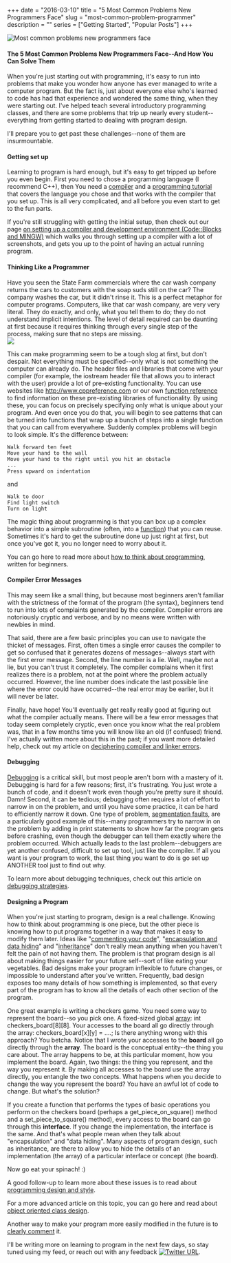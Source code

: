+++ 
date = "2016-03-10"
title = "5 Most Common Problems New Programmers Face"
slug = "most-common-problem-programmer"
description = ""
series = ["Getting Started", "Popular Posts"]
+++

![Most common problems new programmers face](https://miro.medium.com/max/1000/1*cD5EV6t2hepUqOVZwRiqwQ.jpeg)  

#### The 5 Most Common Problems New Programmers Face--And How You Can Solve Them
When you're just starting out with programming, it's easy to run into problems that make you wonder how anyone has ever managed to write a computer program. But the fact is, just about everyone else who's learned to code has had that experience and wondered the same thing, when they were starting out. I've helped teach several introductory programming classes, and there are some problems that trip up nearly every student--everything from getting started to dealing with program design.  

I'll prepare you to get past these challenges--none of them are insurmountable.  

#### Getting set up
Learning to program is hard enough, but it's easy to get tripped up before you even begin. First you need to chose a programming language (I recommend C++), then You need a [compiler](https://www.cprogramming.com/compilers.html) and a [programming tutorial](https://www.cprogramming.com/tutorial.html) that covers the language you chose and that works with the compiler that you set up. This is all very complicated, and all before you even start to get to the fun parts.

If you're still struggling with getting the initial setup, then check out our page [on setting up a compiler and development environment (Code::Blocks and MINGW)](https://www.cprogramming.com/code_blocks/) which walks you through setting up a compiler with a lot of screenshots, and gets you up to the point of having an actual running program.

#### Thinking Like a Programmer
Have you seen the State Farm commercials where the car wash company returns the cars to customers with the soap suds still on the car? The company washes the car, but it didn't rinse it. This is a perfect metaphor for computer programs. Computers, like that car wash company, are very very literal. They do exactly, and only, what you tell them to do; they do not understand implicit intentions. The level of detail required can be daunting at first because it requires thinking through every single step of the process, making sure that no steps are missing.  
![](https://youtu.be/QaTx1J7ZeLY)  

This can make programming seem to be a tough slog at first, but don't despair. Not everything must be specified--only what is not something the computer can already do. The header files and libraries that come with your compiler (for example, the iostream header file that allows you to interact with the user) provide a lot of pre-existing functionality. You can use websites like http://www.cppreference.com or our own [function reference](https://www.cprogramming.com/function.html) to find information on these pre-existing libraries of functionality. By using these, you can focus on precisely specifying only what is unique about your program. And even once you do that, you will begin to see patterns that can be turned into functions that wrap up a bunch of steps into a single function that you can call from everywhere. Suddenly complex problems will begin to look simple. It's the difference between:  

```
Walk forward ten feet
Move your hand to the wall
Move your hand to the right until you hit an obstacle
...
Press upward on indentation

``` 
and  

```
Walk to door
Find light switch
Turn on light  
```

The magic thing about programming is that you can box up a complex behavior into a simple subroutine (often, into a [function](https://www.cprogramming.com/tutorial/lesson4.html)) that you can reuse. Sometimes it's hard to get the subroutine done up just right at first, but once you've got it, you no longer need to worry about it.  

You can go here to read more about [how to think about programming](https://www.cprogramming.com/tutorial/thinking.html), written for beginners.  

#### Compiler Error Messages
This may seem like a small thing, but because most beginners aren't familiar with the strictness of the format of the program (the syntax), beginners tend to run into lots of complaints generated by the compiler. Compiler errors are notoriously cryptic and verbose, and by no means were written with newbies in mind.  

That said, there are a few basic principles you can use to navigate the thicket of messages. First, often times a single error causes the compiler to get so confused that it generates dozens of messages--always start with the first error message. Second, the line number is a lie. Well, maybe not a lie, but you can't trust it completely. The compiler complains when it first realizes there is a problem, not at the point where the problem actually occurred. However, the line number does indicate the last possible line where the error could have occurred--the real error may be earlier, but it will never be later.  

Finally, have hope! You'll eventually get really really good at figuring out what the compiler actually means. There will be a few error messages that today seem completely cryptic, even once you know what the real problem was, that in a few months time you will know like an old (if confused) friend. I've actually written more about this in the past; if you want more detailed help, check out my article on [deciphering compiler and linker errors](https://www.cprogramming.com/tutorial/compiler_linker_errors.html).  

#### Debugging
[Debugging](https://www.cprogramming.com/debuggers.html) is a critical skill, but most people aren't born with a mastery of it. Debugging is hard for a few reasons; first, it's frustrating. You just wrote a bunch of code, and it doesn't work even though you're pretty sure it should. Damn! Second, it can be tedious; debugging often requires a lot of effort to narrow in on the problem, and until you have some practice, it can be hard to efficiently narrow it down. One type of problem, [segmentation faults](https://www.cprogramming.com/debugging/segfaults.html), are a particularly good example of this--many programmers try to narrow in on the problem by adding in print statements to show how far the program gets before crashing, even though the debugger can tell them exactly where the problem occurred. Which actually leads to the last problem--debuggers are yet another confused, difficult to set up tool, just like the compiler. If all you want is your program to work, the last thing you want to do is go set up ANOTHER tool just to find out why.  

To learn more about debugging techniques, check out this article on [debugging strategies](https://www.cprogramming.com/debugging/debugging_strategy.html).  

#### Designing a Program
When you're just starting to program, design is a real challenge. Knowing how to think about programming is one piece, but the other piece is knowing how to put programs together in a way that makes it easy to modify them later. Ideas like "[commenting your code](https://www.cprogramming.com/tutorial/comments.html)", "[encapsulation and data hiding](https://www.cprogramming.com/tutorial/lesson12.html)" and "[inheritance](https://www.cprogramming.com/tutorial/lesson19.html)" don't really mean anything when you haven't felt the pain of not having them. The problem is that program design is all about making things easier for your future self--sort of like eating your vegetables. Bad designs make your program inflexible to future changes, or impossible to understand after you've written. Frequently, bad design exposes too many details of how something is implemented, so that every part of the program has to know all the details of each other section of the program.  

One great example is writing a checkers game. You need some way to represent the board--so you pick one. A fixed-sized global [array](https://www.cprogramming.com/tutorial/lesson8.html): int checkers_board[8][8]. Your accesses to the board all go directly through the array: checkers_board[x][y] = ....; Is there anything wrong with this approach? You betcha. Notice that I wrote your accesses to the **board** all go directly through the **array**. The board is the conceptual entity--the thing you care about. The array happens to be, at this particular moment, how you implement the board. Again, two things: the thing you represent, and the way you represent it. By making all accesses to the board use the array directly, you entangle the two concepts. What happens when you decide to change the way you represent the board? You have an awful lot of code to change. But what's the solution?  

If you create a function that performs the types of basic operations you perform on the checkers board (perhaps a get_piece_on_square() method and a set_piece_to_square() method), every access to the board can go through this **interface**. If you change the implementation, the interface is the same. And that's what people mean when they talk about "encapsulation" and "data hiding". Many aspects of program design, such as inheritance, are there to allow you to hide the details of an implementation (the array) of a particular interface or concept (the board).  

Now go eat your spinach! :)  

A good follow-up to learn more about these issues is to read about [programming design and style](https://www.cprogramming.com/tutorial/programming-style-readability.html).  

For a more advanced article on this topic, you can go here and read about [object oriented class design](https://www.cprogramming.com/tutorial/class_design.html).  

Another way to make your program more easily modified in the future is to [clearly comment](https://www.cprogramming.com/tutorial/comments.html) it.  

I'll be writing more on learning to program in the next few days, so stay tuned using my feed, or reach out with any feedback [![Twitter URL](https://img.shields.io/twitter/url/https/twitter.com/kamranahmedse.svg?style=social&label=Follow%20%40sohailsamii)](https://twitter.com/sohailsamii).
